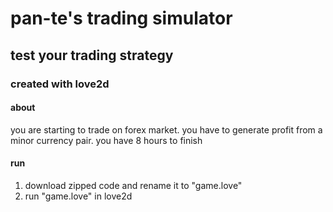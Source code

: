 # pan-te's trading simulator

## test your trading strategy

### created with love2d

#### about

you are starting to trade on forex market. you have to generate
profit from a minor currency pair. you have 8 hours to finish

#### run
1. download zipped code and rename it to "game.love"
2. run "game.love" in love2d
